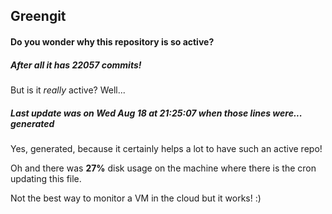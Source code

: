 ## Greengit

#### Do you wonder why this repository is so active?

##### After all it has 22057 commits!

But is it *really* active? Well...

##### Last update was on Wed Aug 18 at 21:25:07 when those lines were... generated

Yes, generated, because it certainly helps a lot to have such an active repo!

Oh and there was **27%** disk usage on the machine
where there is the cron updating this file.

Not the best way to monitor a VM in the cloud but it works! :)
